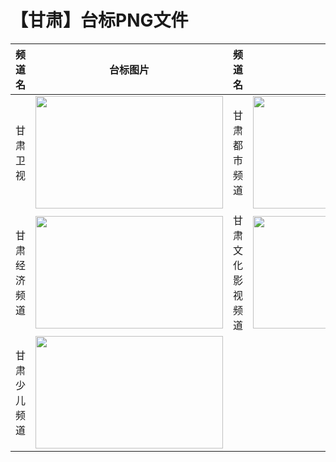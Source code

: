 # 【甘肃】台标PNG文件
|频道名|台标图片|频道名|台标图片|
|:---|:---:|:---|:---:|
|甘肃卫视|<img src="https://raw.githubusercontent.com/wanglindl/TVLogo/main/img/Gansu.png" width="300" height="180">|甘肃都市频道|<img src="https://raw.githubusercontent.com/wanglindl/TVLogo/main/img/Gansu1.png" width="300" height="180">|
|甘肃经济频道|<img src="https://raw.githubusercontent.com/wanglindl/TVLogo/main/img/Gansu2.png" width="300" height="180">|甘肃文化影视频道|<img src="https://raw.githubusercontent.com/wanglindl/TVLogo/main/img/Gansu3.png" width="300" height="180">|
|甘肃少儿频道|<img src="https://raw.githubusercontent.com/wanglindl/TVLogo/main/img/Gansu4.png" width="300" height="180">|
